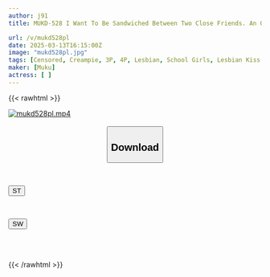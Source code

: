 ```yaml
---
author: j91
title: MUKD-528 I Want To Be Sandwiched Between Two Close Friends. An Old Man Is Sandwiched Between Two Beautiful Girls. A First Lesbian Threesome Between Friends.

url: /v/mukd528pl
date: 2025-03-13T16:15:00Z
image: "mukd528pl.jpg"
tags: [Censored, Creampie, 3P, 4P, Lesbian, School Girls, Lesbian Kiss	]
maker: [Muku]
actress: [ ]
---
```



{{< rawhtml >}}

<div class="video" data-videoid="ZreqPpvAqGCP4g">
    <a href="javascript:;">
        <img src="/v/mukd528pl/mukd528pl.jpg" width="WIDTH" height="HEIGHT" alt="mukd528pl.mp4" loading="lazy">
    </a>
</div>

<script type="text/javascript" src="https://j91.asia/asset/on-demand-st.js"></script>

<br>
  <link rel="stylesheet" href="https://j91.asia/asset/bs5.css">
  
  <center>
  <button class="btn btn-primary" type="button" data-bs-toggle="collapse" data-bs-target=".multi-collapse" aria-expanded="false" aria-controls="multiCollapseExample1 multiCollapseExample2"><h2>Download</h2></button></center>
</p>
<div class="row">
  <div class="col">
    <div class="collapse multi-collapse" id="multiCollapseExample1">
      <div class="card card-body">
	      	      <br>
<div class="buttons">  
<p><a href="/v/mukd528pl/st.html" target="_blank"><button class="btn-hover color-3"><i class="fa fa-download"></i> ST</button></a></p></div>
    </div>
  </div>
</div>
  <div class="col">
    <div class="collapse multi-collapse" id="multiCollapseExample2">
      <div class="card card-body">
	      <br>
<div class="buttons">
<p><a href="/v/mukd528pl/sw.html" target="_blank"><button class="btn-hover color-2"><i class="fa fa-download"></i> SW</button></a></p></div>
<br><br>
      </div>
    </div>
  </div>
</div>

{{< /rawhtml >}}
